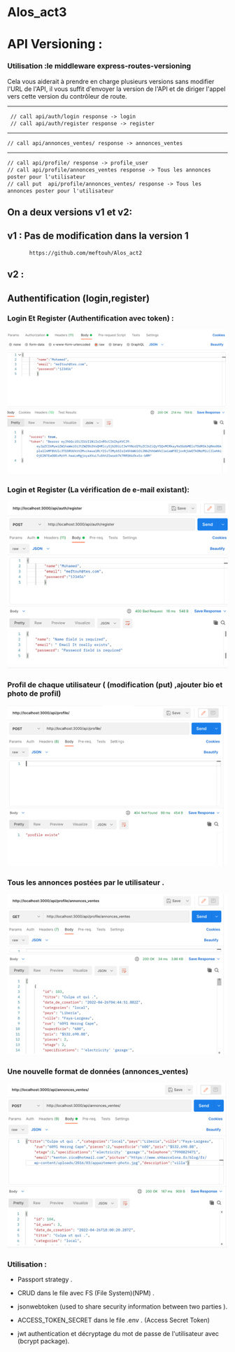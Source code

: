 # Alos_act3

# API Versioning :

### Utilisation  :le middleware express-routes-versioning

Cela vous aiderait à prendre en charge plusieurs versions sans modifier l'URL de l'API, il vous suffit d'envoyer la version de l'API et de diriger l'appel vers cette version du contrôleur de route.

----------------------------------------


     // call api/auth/login response -> login 
     // call api/auth/register response -> register
----------------------------------------

    // call api/annonces_ventes/ response -> annonces_ventes
----------------------------------------

    // call api/profile/ response -> profile_user
    // call api/profile/annonces_ventes response -> Tous les annonces poster pour l'utilisateur
    // call put  api/profile/annonces_ventes/ response -> Tous les annonces poster pour l'utilisateur



## On a deux versions v1 et v2:

## v1 :        Pas de modification dans la version 1

           https://github.com/meftouh/Alos_act2

## v2 : 
    
  ## Authentification (login,register)
  
 
  
   ### Login Et Register (Authentification avec token) :
      
  ![](images/Capture%20d’écran%202022-04-26%20à%2018.39.05.png)

   ### Login et Register (La vérification de e-mail existant): 
   
   ![](images/Capture%20d’écran%202022-04-26%20à%2018.58.23.png)

   
  ### Profil de chaque utilisateur ( (modification (put) ,ajouter bio et photo de profil)
   ![](images/Capture%20d’écran%202022-04-26%20à%2019.01.07.png)

  
   ### Tous les annonces postées par le utilisateur . 
  
   ![]( images/Capture%20d’écran%202022-04-26%20à%2019.01.36.png)


  ### Une nouvelle format de données (annonces_ventes)
  
   ![](images/Capture%20d’écran%202022-04-26%20à%2019.00.27.png)

  
  ### Utilisation : 
   
   - Passport strategy .
  
   - CRUD dans le file avec  FS (File System)(NPM)  .
   
   - jsonwebtoken  (used to share security information between two parties ).
   
   - ACCESS_TOKEN_SECRET dans le file .env . (Access Secret Token)
   
   - jwt authentication et décryptage du mot de passe de l'utilisateur avec (bcrypt package).
